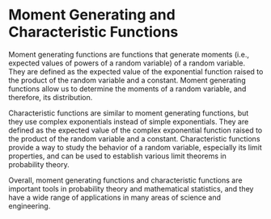 # Moment Generating and Characteristic Functions

Moment generating functions are functions that generate moments (i.e., expected values of powers of a random variable) of a random variable. They are defined as the expected value of the exponential function raised to the product of the random variable and a constant. Moment generating functions allow us to determine the moments of a random variable, and therefore, its distribution.

Characteristic functions are similar to moment generating functions, but they use complex exponentials instead of simple exponentials. They are defined as the expected value of the complex exponential function raised to the product of the random variable and a constant. Characteristic functions provide a way to study the behavior of a random variable, especially its limit properties, and can be used to establish various limit theorems in probability theory.

Overall, moment generating functions and characteristic functions are important tools in probability theory and mathematical statistics, and they have a wide range of applications in many areas of science and engineering.